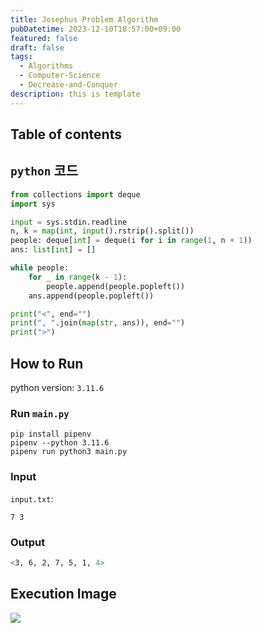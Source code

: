 ```yaml
---
title: Josephus Problem Algorithm
pubDatetime: 2023-12-10T18:57:00+09:00
featured: false
draft: false
tags:
  - Algorithms
  - Computer-Science
  - Decrease-and-Conquer
description: this is template
---
```


## Table of contents

## `python` 코드

```python
from collections import deque
import sys

input = sys.stdin.readline
n, k = map(int, input().rstrip().split())
people: deque[int] = deque(i for i in range(1, n + 1))
ans: list[int] = []

while people:
    for _ in range(k - 1):
        people.append(people.popleft())
    ans.append(people.popleft())

print("<", end="")
print(", ".join(map(str, ans)), end="")
print(">")

```

## How to Run

python version: `3.11.6`

### Run `main.py`

```
pip install pipenv
pipenv --python 3.11.6
pipenv run python3 main.py
```

### Input

`input.txt`:

```
7 3
```

### Output

```zsh
<3, 6, 2, 7, 5, 1, 4>
```

## Execution Image

![](https://res.cloudinary.com/gyunseo-blog/image/upload/f_auto/v1702202439/image_dtn6kp.png)
